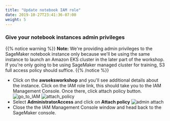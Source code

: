 ```yaml
---
title: "Update notebook IAM role"
date: 2019-10-27T23:41:36-07:00
weight: 5
---
```


### Give your notebook instances admin privileges
{{% notice warning %}}
**Note:** We're providing admin privileges to the SageMaker notebook instance only because we'll be using the same instance to launch an Amazon EKS cluster in the later part of the workshop. If you're only going to be using SageMaker managed cluster for training, S3 full access policy should suffice.
{{% /notice %}}

* Click on the **awseksworkshop** and you'll see additional details about the instance. Click on the IAM role link, this should take you to the IAM Management Console. Once there, click attach policy button.
![go_to_IAM](/images/setup/go_to_IAM.png)
![attach_policy](/images/setup/attach_policy.png)
* Select **AdministratorAccess** and click on **Attach policy**
![admin attach](/images/setup/admin_attach.png)
* Close the the IAM Management Console window and head back to the SageMaker console. 
